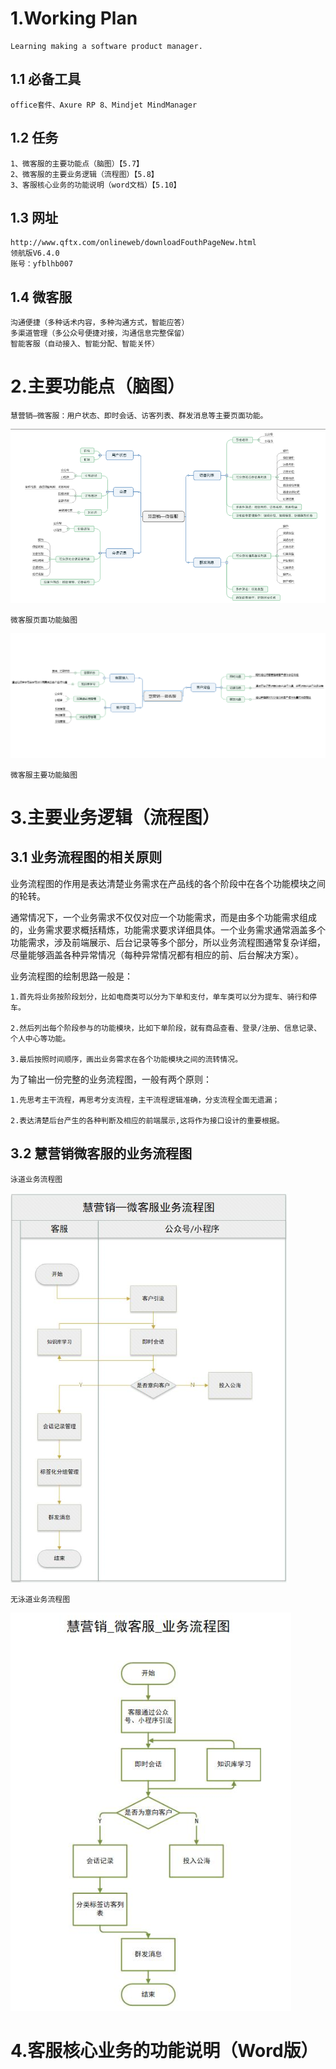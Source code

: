 # 1.Working Plan
	Learning making a software product manager.

## 1.1 必备工具
	office套件、Axure RP 8、Mindjet MindManager

## 1.2 任务
    1、微客服的主要功能点（脑图）【5.7】
    2、微客服的主要业务逻辑（流程图）【5.8】
    3、客服核心业务的功能说明（word文档）【5.10】
 
## 1.3 网址
	http://www.qftx.com/onlineweb/downloadFouthPageNew.html   
	领航版V6.4.0
	账号：yfblhb007

## 1.4 微客服
	沟通便捷（多种话术内容，多种沟通方式，智能应答）
	多渠道管理（多公众号便捷对接，沟通信息完整保留）
	智能客服（自动接入、智能分配、智能关怀）

# 2.主要功能点（脑图）
	慧营销—微客服：用户状态、即时会话、访客列表、群发消息等主要页面功能。
![image](https://github.com/MrRenMinghui/Product-Manager/blob/master/Snipaste_2019-05-06_10-17-36.png)
	
	微客服页面功能脑图

![image](https://github.com/MrRenMinghui/Product-Manager/blob/master/Snipaste_2019-05-06_10-18-09.png)
	
	微客服主要功能脑图

# 3.主要业务逻辑（流程图）
## 3.1 业务流程图的相关原则
业务流程图的作用是表达清楚业务需求在产品线的各个阶段中在各个功能模块之间的轮转。

通常情况下，一个业务需求不仅仅对应一个功能需求，而是由多个功能需求组成的，业务需求要求概括精炼，功能需求要求详细具体。一个业务需求通常涵盖多个功能需求，涉及前端展示、后台记录等多个部分，所以业务流程图通常复杂详细，尽量能够涵盖各种异常情况（每种异常情况都有相应的前、后台解决方案）。

业务流程图的绘制思路一般是：

    1.首先将业务按阶段划分，比如电商类可以分为下单和支付，单车类可以分为提车、骑行和停车。
    
    2.然后列出每个阶段参与的功能模块，比如下单阶段，就有商品查看、登录/注册、信息记录、个人中心等功能。
    
    3.最后按照时间顺序，画出业务需求在各个功能模块之间的流转情况。

为了输出一份完整的业务流程图，一般有两个原则：

    1.先思考主干流程，再思考分支流程，主干流程逻辑准确，分支流程全面无遗漏；
    
    2.表达清楚后台产生的各种判断及相应的前端展示,这将作为接口设计的重要根据。
## 3.2 慧营销微客服的业务流程图
	泳道业务流程图
![image](https://github.com/MrRenMinghui/Product-Manager/blob/master/Snipaste_2019-05-06_15-42-28.png)</br>
	
	无泳道业务流程图
![image](https://github.com/MrRenMinghui/Product-Manager/blob/master/Snipaste_2019-05-06_15-47-02.png)

# 4.客服核心业务的功能说明（Word版）

